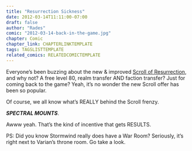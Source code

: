 ```yaml
---
title: "Resurrection Sickness"
date: 2012-03-14T11:11:00-07:00
draft: false
author: "Rades"
comic: "2012-03-14-back-in-the-game.jpg"
chapter: Comic
chapter_link: CHAPTERLINKTEMPLATE
tags: TAGSLISTTEMPLATE
related_comics: RELATEDCOMICTEMPLATE
---
```


Everyone’s been buzzing about the new &amp; improved [Scroll of Resurrection](http://us.battle.net/wow/en/services/scroll-of-resurrection/), and why not? A free level 80, realm transfer AND faction transfer? Just for coming back to the game? Yeah, it’s no wonder the new Scroll offer has been so popular.


Of course, we all know what’s REALLY behind the Scroll frenzy. 


***SPECTRAL MOUNTS***.


Awww yeah. That’s the kind of incentive that gets RESULTS.


PS: Did you know Stormwind really does have a War Room? Seriously, it’s right next to Varian’s throne room. Go take a look.

